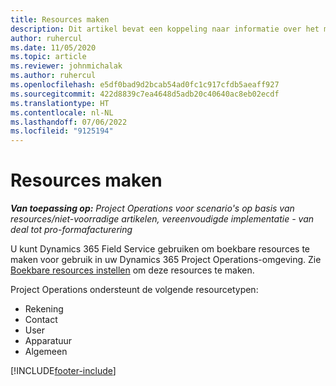 ```yaml
---
title: Resources maken
description: Dit artikel bevat een koppeling naar informatie over het maken van boekbare resources.
author: ruhercul
ms.date: 11/05/2020
ms.topic: article
ms.reviewer: johnmichalak
ms.author: ruhercul
ms.openlocfilehash: e5df0bad9d2bcab54ad0fc1c917cfdb5aeaff927
ms.sourcegitcommit: 422d8839c7ea4648d5adb20c40640ac8eb02ecdf
ms.translationtype: HT
ms.contentlocale: nl-NL
ms.lasthandoff: 07/06/2022
ms.locfileid: "9125194"
---
```

# <a name="create-resources"></a>Resources maken

_**Van toepassing op:** Project Operations voor scenario's op basis van resources/niet-voorradige artikelen, vereenvoudigde implementatie - van deal tot pro-formafacturering_

U kunt Dynamics 365 Field Service gebruiken om boekbare resources te maken voor gebruik in uw Dynamics 365 Project Operations-omgeving. Zie [Boekbare resources instellen](/dynamics365/field-service/set-up-bookable-resources) om deze resources te maken.

Project Operations ondersteunt de volgende resourcetypen:
- Rekening
- Contact
- User
- Apparatuur
- Algemeen


[!INCLUDE[footer-include](../includes/footer-banner.md)]
